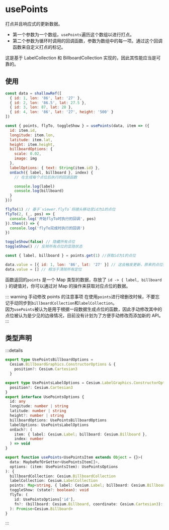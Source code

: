 # usePoints

打点并且响应式的更新数据。

- 第一个参数为一个数组，`usePoints`遍历这个数组以进行打点。
- 第二个参数为循环时调用的回调函数，参数为数组中的每一项。通过这个回调函数来自定义打点的标记。

这是基于 LabelCollection 和 BillboardCollection 实现的，因此其性能应当是可靠的。

## 使用

```js
const data = shallowRef([
  { id: 1, lon: '86', lat: '27' },
  { id: 2, lon: '86.5', lat: 27.5 },
  { id: 3, lon: 87, lat: 28 },
  { id: 4, lon: '86', lat: '27', height: '500' }
])

const { points, flyTo, toggleShow } = usePoints(data, item => ({
  id: item.id,
  longitude: item.lon,
  latitude: item.lat,
  height: item.height,
  billboardOptions: {
    scale: 0.02,
    image: img
  },
  labelOptions: { text: String(item.id) },
  onEach({ label, billboard }, index) {
    // 在生成每个点位后执行的回调函数

    console.log(label)
    console.log(billboard)
  }
}))

flyTo(1) // 基于`viewer.flyTo`将镜头移动至id为1的点位
flyTo(2, (_, pos) => {
  console.log('开始flyTo时执行的回调', pos)
}).then(() => {
  console.log('flyTo完成时执行的回调')
})

toggleShow(false) // 隐藏所有点位
toggleShow() // 反转所有点位的显隐状态

const { label, billboard } = points.get(1) //获取id为1的点位

data.value = [{ id: 1, lon: '86', lat: '27' }] // 这会触发更新，原来的点位会被清除
data.value = [] // 相当于清除所有定位
```

函数返回的`points` 是一个 Map 类型的数据，存放了 `id -> { label, billboard }` 的键值对，你可以通过对 Map 的操作来获取对应点位的数据。

::: warning 手动修改 points 的注意事项
在使用`points`进行增删改时候，不要忘记手动同步到`billboardCollection`和`labelCollection`。  
因为`usePoints`被认为是用于根据一段数据生成点位的函数，因此手动修改其中的点位被认为是少见的边缘情况，目前没有计划为了方便手动修改而添加新的 API。
:::

## 类型声明

:::details

```ts
export type UsePointsBillboardOptions =
  Cesium.BillboardGraphics.ConstructorOptions & {
    position?: Cesium.Cartesian3
  }

export type UsePointsLabelOptions = Cesium.LabelGraphics.ConstructorOptions & {
  position?: Cesium.Cartesian3
}
export interface UsePointsOptions {
  id: any
  longitude: number | string
  latitude: number | string
  height?: number | string
  billboardOptions: UsePointsBillboardOptions
  labelOptions: UsePointsLabelOptions
  onEach?: (
    item: { label: Cesium.Label; billboard: Cesium.Billboard },
    index: number
  ) => void
}

export function usePoints<UsePointsItem extends Object = {}>(
  data: MaybeRefOrGetter<UsePointsItem[]>,
  options: (item: UsePointsItem): UsePointsOptions
): {
  billboardCollection: Cesium.BillboardCollection
  labelCollection: Cesium.LabelCollection
  points: Map<string, { label: Cesium.Label; billboard: Cesium.Billboard }>
  toggleShow: (state?: boolean): void
  flyTo: (
    id: UsePointsOptions['id'],
    fn?: (billboard: Cesium.Billboard, coordinate: Cesium.Cartesian3): void
  ): Promise<Cesium.Billboard>
}
```

:::
